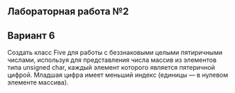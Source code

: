 Лабораторная работа №2
-----
## Вариант 6
Создать класс Five для работы с беззнаковыми целыми пятиричными числами, используя для представления
числа массив из элементов типа unsigned char, каждый элемент которого является пятеричной цифрой.
Младшая цифра имеет меньший индекс (единицы — в нулевом элементе массива). 
